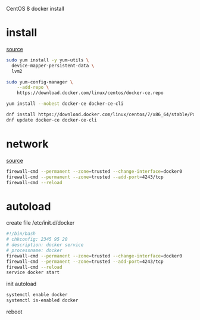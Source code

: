 CentOS 8 docker install

# install
[source](https://pocketadmin.tech/docker-%D0%BD%D0%B0-centos-8-%D0%BE%D1%88%D0%B8%D0%B1%D0%BA%D0%B0-%D0%BF%D1%80%D0%B8-%D1%83%D1%81%D1%82%D0%B0%D0%BD%D0%BE%D0%B2%D0%BA%D0%B5%D0%B8/)

```bash
sudo yum install -y yum-utils \
  device-mapper-persistent-data \
  lvm2

sudo yum-config-manager \
    --add-repo \
    https://download.docker.com/linux/centos/docker-ce.repo

yum install --nobest docker-ce docker-ce-cli

dnf install https://download.docker.com/linux/centos/7/x86_64/stable/Packages/containerd.io-1.2.6-3.3.el7.x86_64.rpm
dnf update docker-ce docker-ce-cli
```

# network
[source](https://unix.stackexchange.com/questions/199966/how-to-configure-centos-7-firewalld-to-allow-docker-containers-free-access-to-th)

```bash
firewall-cmd --permanent --zone=trusted --change-interface=docker0
firewall-cmd --permanent --zone=trusted --add-port=4243/tcp
firewall-cmd --reload
```

# autoload

create file /etc/init.d/docker

```bash
#!/bin/bash
# chkconfig: 2345 95 20
# description: docker service
# processname: docker
firewall-cmd --permanent --zone=trusted --change-interface=docker0
firewall-cmd --permanent --zone=trusted --add-port=4243/tcp
firewall-cmd --reload
service docker start
```

init autoload

```bash
systemctl enable docker
systemctl is-enabled docker
```

reboot



